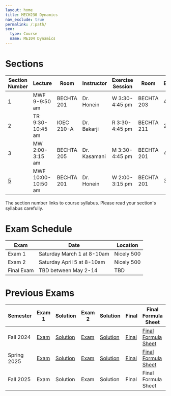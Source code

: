 ```yaml
---
layout: home
title: MECH230 Dynamics
nav_exclude: true
permalink: /:path/
seo:
  type: Course
  name: ME104 Dynamics
---
```


# Sections

| Section Number | Lecture             | Room | Instructor    | Exercise Session  | Room | Enrollement  |
| - | ------------------- | ----------    | -- | ----------------  | -- | -- |
| [1](https://drive.google.com/file/d/1UQTwvD-vhbpx2lC4R00NaTm-6hGOOxC9/view?usp=sharing) | MWF 9-9:50 am       | BECHTA 201 | Dr. Honein    | W 3:30-4:45 pm    | BECHTA 203 | 48 |
| 2 | TR 9:30-10:45 am    | IOEC 210-A | Dr. Bakarji   | R 3:30-4:45 pm    | BECHTA 211 | 29 |
| 3 | MW 2:00-3:15 am     | BECHTA 205 | Dr. Kasamani  | M 3:30-4:45 pm    | BECHTA 201 | 42 |
| [5](https://drive.google.com/file/d/1UXfF62scT79lgADqTHO5S-sJoMZFrwuj/view?usp=sharing) | MWF 10:00-10:50 am  | BECHTA 201 | Dr. Honein    | W 2:00-3:15 pm    | BECHTA 201 | 31 |

The section number links to course syllabus. Please read your section's syllabus carefully.

# Exam Schedule

| Exam | Date | Location |
| -- | -- | -- |
| Exam 1 | Saturday March 1 at 8-10am | Nicely 500 |
| Exam 2 | Saturday April 5 at 8-10am | Nicely 500 |
| Final Exam | TBD between May 2-14 | TBD |

# Previous Exams

| Semester | Exam 1 | Solution | Exam 2 | Solution | Final | Final Formula Sheet | Solution |
| -- | -- | -- | -- | -- | -- | -- | -- |
| Fall 2024 | [Exam](https://drive.google.com/file/d/1fpyogKU72hAk62joaXF57r_IyN-hvyrX/view?usp=sharing) | [Solution](https://drive.google.com/file/d/1gEF7iLhqBAmBBbsNmlnsfmzRhn-U-z8h/view?usp=sharing) | [Exam](https://drive.google.com/file/d/1EsWH744Ea9hTqATIefX_iNISh8Yit5By/view?usp=sharing) | [Solution](https://drive.google.com/file/d/1TkYUfnPO1sOTNMaOrFGUUBSUmpVRY5u6/view?usp=sharing) | [Final](https://drive.google.com/file/d/1UM0d436fD1UeuP0GWjcqIyFP_Lrfrv2M/view?usp=share_link) | [Final Formula Sheet](https://drive.google.com/file/d/1SEIcqV9ZGopW-3rXGl6u-v4yAV9b6NoM/view?usp=sharing) | [Solution](https://drive.google.com/file/d/1ULFXXRHoYjYegWJ-E-Ray_JmYSu70aNZ/view?usp=sharing) |
| Spring 2025 | [Exam](https://drive.google.com/file/d/1nYIM1DQM-xVw40f7MYHySVGbD_-mvGR7/view?usp=share_link) | [Solution](https://drive.google.com/file/d/1nZ_2hlN742mQefcQq80z4JaBwRkUrTUg/view?usp=share_link) | [Exam](https://drive.google.com/file/d/1PqB3AuPpe6iEz4S_hGeReKswznM3Oy4N/view?usp=sharing) | [Solution](https://drive.google.com/file/d/1PoiuhSRDilY_wqvYx3Q5fC7DtcB-O3IU/view?usp=sharing) | [Final](https://drive.google.com/file/d/1TcTW830VaSOpyTgutoI8S-agWErWplGE/view?usp=sharing) | [Final Formula Sheet](https://drive.google.com/file/d/1TGxehzRf-imvsRXlj2ulP5fpYmzAg1jC/view?usp=sharing) | [Solution](https://drive.google.com/file/d/1THjl_kwMNHvcFt04QrGJM5DICYu9seGZ/view?usp=sharing) |
| Fall 2025 | Exam | Solution | Exam | Solution | Final | Final Formula Sheet | Solution |


